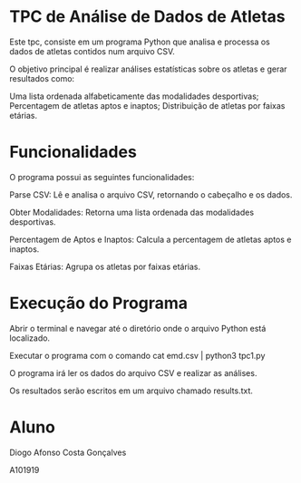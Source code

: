 # TPC de Análise de Dados de Atletas
Este tpc, consiste em um programa Python que analisa e processa os dados de atletas contidos num arquivo CSV.

O objetivo principal é realizar análises estatísticas sobre os atletas e gerar resultados como:

Uma lista ordenada alfabeticamente das modalidades desportivas;
Percentagem de atletas aptos e inaptos;
Distribuição de atletas por faixas etárias.

# Funcionalidades
O programa possui as seguintes funcionalidades:

Parse CSV: Lê e analisa o arquivo CSV, retornando o cabeçalho e os dados.

Obter Modalidades: Retorna uma lista ordenada das modalidades desportivas.

Percentagem de Aptos e Inaptos: Calcula a percentagem de atletas aptos e inaptos.

Faixas Etárias: Agrupa os atletas por faixas etárias.


# Execução do Programa
Abrir o terminal e navegar até o diretório onde o arquivo Python está localizado.

Executar o programa com o comando cat emd.csv | python3 tpc1.py

O programa irá ler os dados do arquivo CSV e realizar as análises.

Os resultados serão escritos em um arquivo chamado results.txt.

# Aluno
Diogo Afonso Costa Gonçalves

A101919
